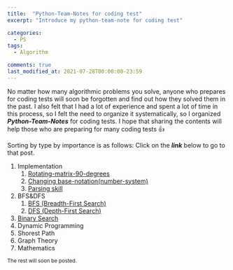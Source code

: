 ```yaml
---
title:  "Python-Team-Notes for coding test"
excerpt: "Introduce my python-team-note for coding test"

categories:
  - PS
tags:
  - Algorithm

comments: true
last_modified_at: 2021-07-28T00:00:00-23:59
---
```


No matter how many algorithmic problems you solve, anyone who prepares for coding tests will soon be forgotten and find out how they solved them in the past. I also felt that I had a lot of experience and spent a lot of time in this process, so I felt the need to organize it systematically, so I organized _**Python-Team-Notes**_ for coding tests. I hope that sharing the contents will help those who are preparing for many coding tests 👍



Sorting by type by importance is as follows: Click on the _**link**_ below to go to that post.

1. Implementation
   1. [Rotating-matrix-90-degrees](https://gimquokka.github.io/ps/%EC%95%8C%EA%B3%A0%EB%A6%AC%EC%A6%98_Rotating-matrix-90-degrees/)
   2. [Changing base-notation(number-system)](https://gimquokka.github.io/ps/알고리즘_changing_number_system/)
   3. [Parsing skill](https://gimquokka.github.io/ps/알고리즘_parsing_practice/)
2. BFS&DFS
   1. [BFS (Breadth-First Search)](https://gimquokka.github.io/ps/알고리즘_bfs/)
   2. [DFS (Depth-First Search)](https://gimquokka.github.io/ps/알고리즘_dfs/)
3. [Binary Search](https://gimquokka.github.io/ps/알고리즘_binary_search/)
4. Dynamic Programming
5. Shorest Path
6. Graph Theory
7. Mathematics

<small>The rest will soon be posted.</small>

